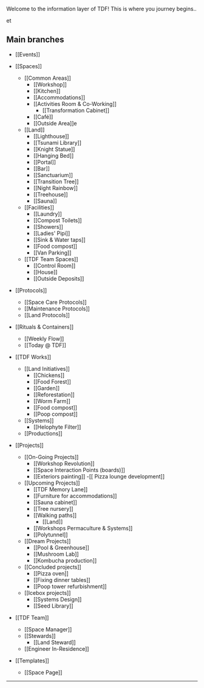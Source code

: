 
Welcome to the information layer of TDF! This is where you journey begins..

et
## Main branches

- [[Events]]

- [[Spaces]]
	- [[Common Areas]]
		- [[Workshop]]
		- [[Kitchen]]
		- [[Accommodations]]
		- [[Activities Room & Co-Working]]
			- [[Transformation Cabinet]]
		- [[Café]]
		- [[Outside Area]]e
	- [[Land]]
		- [[Lighthouse]]
		- [[Tsunami Library]]
		- [[Knight Statue]]
		- [[Hanging Bed]]
		- [[Portal]]
		- [[Bar]]
		- [[Sanctuarium]]
		- [[Transition Tree]]
		- [[Night Rainbow]]
		- [[Treehouse]]
		- [[Sauna]]
	- [[Facilities]]
		- [[Laundry]]
		- [[Compost Toilets]]
		- [[Showers]]
		- [[Ladies' Pipi]]
		- [[Sink & Water taps]]
		- [[Food compost]]
		- [[Van Parking]]
	- [[TDF Team Spaces]]
		- [[Control Room]]
		- [[House]]
		- [[Outside Deposits]]

- [[Protocols]]
	- [[Space Care Protocols]]
	- [[Maintenance Protocols]]
	- [[Land Protocols]]

- [[Rituals & Containers]]
	- [[Weekly Flow]]
	- [[Today @ TDF]]

- [[TDF Works]]
	- [[Land Initiatives]]
		- [[Chickens]]
		- [[Food Forest]]
		- [[Garden]]
		- [[Reforestation]]
		- [[Worm Farm]]
		- [[Food compost]]
		- [[Poop compost]]
	- [[Systems]]
		- [[Helophyte Filter]]
	- [[Productions]]

- [[Projects]]
	- [[On-Going Projects]]
		- [[Workshop Revolution]]
		- [[Space Interaction Points (boards)]]
		- [[Exteriors painting]]
		-[[ Pizza lounge development]]
	- [[Upcoming Projects]]
		- [[TDF Memory Lane]]
		- [[Furniture for accommodations]]
		- [[Sauna cabinet]]
		- [[Tree nursery]]
		- [[Walking paths]]
			- [[Land]]
		- [[Workshops Permaculture & Systems]]
		- [[Polytunnel]]
	- [[Dream Projects]]
		- [[Pool & Greenhouse]]
		- [[Mushroom Lab]]
		- [[Kombucha production]]
	- [[Concluded projects]]
		- [[Pizza oven]]
		- [[Fixing dinner tables]]
		- [[Poop tower refurbishment]]
	- [[Icebox projects]]
		- [[Systems Design]]
		- [[Seed Library]]

- [[TDF Team]]
	- [[Space Manager]]
	- [[Stewards]]
		- [[Land Steward]]
	- [[Engineer In-Residence]]

- [[Templates]]
	- [[Space Page]]










---
